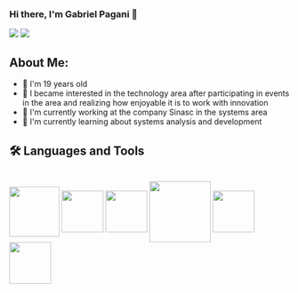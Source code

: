 ### Hi there, I'm Gabriel Pagani 👋
<div>
  <a href = "mailto:gabrielpaganidesouza@gmail.com"><img src="https://img.shields.io/badge/-Gmail-%23333?style=for-the-badge&logo=gmail&logoColor=white" target="_blank"></a>
  <a href="https://instagram.com/gpagani_" target="_blank"><img src="https://img.shields.io/badge/-Instagram-%23E4405F?style=for-the-badge&logo=instagram&logoColor=white" target="_blank"></a>
</div>

## About Me:
- 🎂 I'm 19 years old
- 👀 I became interested in the technology area after participating in events in the area and realizing how enjoyable it is to work with innovation
- 🔭 I'm currently working at the company Sinasc in the systems area
- 🌱 I'm currently learning about systems analysis and development

## 🛠️ Languages and Tools
<div>
  <div style="display: inline_block"><br>
  <img align="center" height="90" width="90" src="https://i.pinimg.com/originals/82/a2/18/82a2188c985ce75402ae44fc43fe7e5e.png"> 
  <img align="center" height="75" width="75" src="https://static-00.iconduck.com/assets.00/sql-database-sql-azure-icon-1955x2048-4pmty46t.png" />        
  <img align="center" height="75" width="75" src="https://skillforge.com/wp-content/uploads/2021/01/Power_BI-300x300.png" />
  <img align="center" height="110" width="110" src="https://logodownload.org/wp-content/uploads/2020/04/excel-logo-0.png" />
  <img align="center" height="75" width="75" src="https://miro.medium.com/v2/resize:fit:320/1*5eiYwpgLG_NxGBRLZ4X8cg.png" />
  <img align="center" height="75" width="75" src="https://logodownload.org/wp-content/uploads/2023/04/chatgpt-logo.png"> 
</div>
